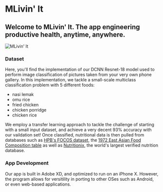# MLivin' It
## Welcome to MLivin' It. The app engineering productive health, anytime, anywhere.

![MLivin' It](https://i.imgur.com/GFV8iVd.png)

### Dataset
Here, you'll find the implementation of our DCNN Resnet-18 model used to perform image classification of pictures taken from your very own phone gallery. In this implementation, we tackle a small-scale multiclass classification problem with 5 different foods:
- nasi lemak
- omu rice
- fried chicken
- chicken porridge
- chicken rice

We employ a transfer learning approach to tackle the challenge of starting with a small input dataset, and achieve a very decent 93% accuracy with our vaildation set! Once classified, nutritional data is then pulled from databases such as [HPB's FOCOS dataset](https://focos.hpb.gov.sg/eservices/ENCF/), the [1972 East Asian Food Composition table](http://www.fao.org/3/X6878E/X6878E00.htm) as well as [Nutritionix](https://www.nutritionix.com/), the world's largest verified nutrition database.

### App Development
Our app is built in Adobe XD, and optimized to run on an iPhone X. However, the program allows for versitility in porting to other OSes such as Android, or even web-based applications.
